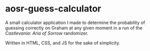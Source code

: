 # aosr-guess-calculator
A small calculator application I made to determine the probability of guessing correctly on Graham at any given moment in a run of the *Castlevania: Aria of Sorrow* randomizer.

Written in HTML, CSS, and JS for the sake of simplicity.
